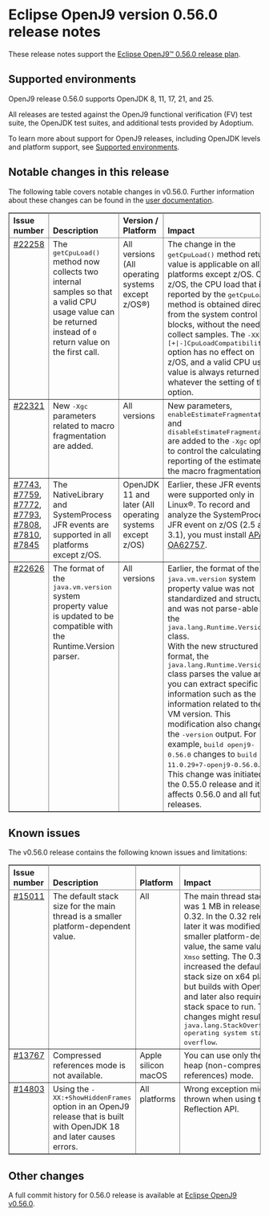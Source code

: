 <!--
* Copyright (c) 2025 IBM Corp. and others
*
* This program and the accompanying materials are made
* available under the terms of the Eclipse Public License 2.0
* which accompanies this distribution and is available at
* https://www.eclipse.org/legal/epl-2.0/ or the Apache
* License, Version 2.0 which accompanies this distribution and
* is available at https://www.apache.org/licenses/LICENSE-2.0.
*
* This Source Code may also be made available under the
* following Secondary Licenses when the conditions for such
* availability set forth in the Eclipse Public License, v. 2.0
* are satisfied: GNU General Public License, version 2 with
* the GNU Classpath Exception [1] and GNU General Public
* License, version 2 with the OpenJDK Assembly Exception [2].
*
* [1] https://www.gnu.org/software/classpath/license.html
* [2] https://openjdk.org/legal/assembly-exception.html
*
* SPDX-License-Identifier: EPL-2.0 OR Apache-2.0 OR GPL-2.0-only WITH Classpath-exception-2.0 OR GPL-2.0-only WITH OpenJDK-assembly-exception-1.0
-->

# Eclipse OpenJ9 version 0.56.0 release notes

These release notes support the [Eclipse OpenJ9&trade; 0.56.0 release plan](https://projects.eclipse.org/projects/technology.openj9/releases/0.56.0/plan).

## Supported environments

OpenJ9 release 0.56.0 supports OpenJDK 8, 11, 17, 21, and 25.

All releases are tested against the OpenJ9 functional verification (FV) test suite, the OpenJDK test suites, and additional tests provided by Adoptium.

To learn more about support for OpenJ9 releases, including OpenJDK levels and platform support, see [Supported environments](https://eclipse.org/openj9/docs/openj9_support/index.html).

## Notable changes in this release

The following table covers notable changes in v0.56.0. Further information about these changes can be found in the [user documentation](https://www.eclipse.org/openj9/docs/version0.56/).

<table cellpadding="4" cellspacing="0" summary="" width="100%" rules="all" frame="border" border="1"><thead align="left">
<tr>
<th valign="bottom">Issue number</th>
<th valign="bottom">Description</th>
<th valign="bottom">Version / Platform</th>
<th valign="bottom">Impact</th>
</tr>
</thead>
<tbody>

<tr>
<td valign="top"><a href="https://github.com/eclipse-openj9/openj9/pull/22258">#22258</a></td>
<td valign="top">The <tt>getCpuLoad()</tt> method now collects two internal samples so that a valid CPU usage value can be returned instead of <tt>0</tt> return value on the first call.</td>
<td valign="top">All versions (All operating systems except z/OS&reg;)</td>
<td valign="top">The change in the <tt>getCpuLoad()</tt> method return value is applicable on all platforms except z/OS. On z/OS, the CPU load that is reported by the <tt>getCpuLoad</tt> method is obtained directly from the system control blocks, without the need to collect samples. The <tt>-XX:[+|-]CpuLoadCompatibility</tt> option has no effect on z/OS, and a valid CPU usage value is always returned whatever the setting of this option.
</td>
</tr>
<tr>
<td valign="top"><a href="https://github.com/eclipse-openj9/openj9/pull/22321">#22321</a></td>
<td valign="top">New <tt>-Xgc</tt> parameters related to macro fragmentation are added.</td>
<td valign="top">All versions</td>
<td valign="top">New parameters, <tt>enableEstimateFragmentation</tt> and <tt>disableEstimateFragmentation</tt> are added to the <tt>-Xgc</tt> option to control the calculating and reporting of the estimates of the macro fragmentation.
</td>
</tr>
<tr>
<td valign="top"><a href="https://github.com/eclipse-omr/omr/pull/7743">#7743</a>, <a href="https://github.com/eclipse-omr/omr/pull/7759">#7759</a>, <a href="https://github.com/eclipse-omr/omr/pull/7772">#7772</a>, <a href="https://github.com/eclipse-omr/omr/pull/7793">#7793</a>, <a href="https://github.com/eclipse-omr/omr/pull/7808">#7808</a>, <a href="https://github.com/eclipse-omr/omr/pull/7810">#7810</a>, <a href="https://github.com/eclipse-omr/omr/pull/7845">#7845</a></td>
<td valign="top">The NativeLibrary and SystemProcess JFR events are supported in all platforms except z/OS.</td>
<td valign="top">OpenJDK 11 and later (All operating systems except z/OS)</td>
<td valign="top">Earlier, these JFR events were supported only in Linux&reg;. 
To record and analyze the SystemProcess JFR event on z/OS (2.5 and 3.1), you must install <a href="https://www.ibm.com/support/pages/apar/OA62757">APAR OA62757</a>.
</td>
</tr>
<tr>
<td valign="top"><a href="https://github.com/eclipse-openj9/openj9/pull/22626">#22626</a></td>
<td valign="top">The format of the <tt>java.vm.version</tt> system property value is updated to be compatible with the Runtime.Version parser.</td>
<td valign="top">All versions</td>
<td valign="top">Earlier, the format of the <tt>java.vm.version</tt> system property value was not standardized and structured and was not parse-able by the <tt>java.lang.Runtime.Version</tt> class.<br>With the new structured format, the <tt>java.lang.Runtime.Version</tt> class parses the value and you can extract specific information such as the information related to the VM version. This modification also changes the <tt>-version</tt> output. For example, <tt>build openj9-0.56.0</tt> changes to <tt>build 11.0.29+7-openj9-0.56.0</tt>.<br>This change was initiated in the 0.55.0 release and it affects 0.56.0 and all future releases.</td>
</tr>
</tbody>
</table>

## Known issues

The v0.56.0 release contains the following known issues and limitations:

<table cellpadding="4" cellspacing="0" summary="" width="100%" rules="all" frame="border" border="1">
<thead align="left">
<tr>
<th valign="bottom">Issue number</th>
<th valign="bottom">Description</th>
<th valign="bottom">Platform</th>
<th valign="bottom">Impact</th>
<th valign="bottom">Workaround</th>
</tr>
</thead>

<tbody>
<tr>
<td valign="top"><a href="https://github.com/eclipse-openj9/openj9/issues/15011">#15011</a></td>
<td valign="top">The default stack size for the main thread is a smaller platform-dependent value.</td>
<td valign="top">All</td>
<td valign="top">The main thread stack size was 1 MB in releases before 0.32. In the 0.32 release and later it was modified to a smaller
platform-dependent value, the same value as the <tt>-Xmso</tt> setting. The 0.33 release increased the default <tt>-Xmso</tt> stack size
on x64 platforms, but builds with OpenJDK 17 and later also require more stack space to run. These changes might result in a
<tt>java.lang.StackOverflowError: operating system stack overflow</tt>.</td>
<td valign="top">Use <tt>-Xmso</tt> to set the default stack size. See the default value by using <tt>-verbose:sizes</tt>.</td>
</tr>

<tr>
<td valign="top"><a href="https://github.com/eclipse-openj9/openj9/issues/13767">#13767</a></td>
<td valign="top">Compressed references mode is not available.</td>
<td valign="top">Apple silicon macOS</td>
<td valign="top">You can use only the large heap (non-compressed references) mode.</td>
<td valign="top">None</td>
</tr>

<tr>
<td valign="top"><a href="https://github.com/eclipse-openj9/openj9/issues/14803">#14803</a></td>
<td valign="top">Using the <tt>-XX:+ShowHiddenFrames</tt> option in an OpenJ9 release that is built with OpenJDK 18 and later causes errors.</td>
<td valign="top">All platforms</td>
<td valign="top">Wrong exception might be thrown when using the Reflection API.</td>
<td valign="top">Avoid using the <tt>-XX:+ShowHiddenFrames</tt> option with OpenJDK 18 and later.</td>
</tr>

</tbody>
</table>

## Other changes

A full commit history for 0.56.0 release is available at [Eclipse OpenJ9 v0.56.0](https://github.com/eclipse-openj9/openj9/releases/tag/openj9-0.56.0).
